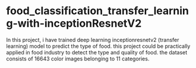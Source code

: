 # food_classification_transfer_learning-with-inceptionResnetV2
In this project, i have trained deep learning inceptionresnetv2 (transfer learning) model to predict the type of food. this project could be practically applied in food industry to detect the type and quality of food. the dataset consists of 16643 color images belonging to 11 categories. 

